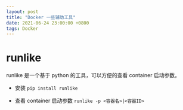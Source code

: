 ```yaml
---
layout: post
title: "Docker 一些辅助工具"
date: 2021-06-24 23:00:00 +0800
tags: Docker
---
```


# runlike

runlike 是一个基于 python 的工具，可以方便的查看 container 启动参数。

- 安装
  `pip install runlike`

- 查看 container 启动参数
  `runlike -p <容器名>|<容器ID>`

